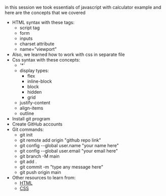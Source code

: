 in this session we took essentials of javascript with calculator example and here are the concepts that we covered
- HTML syntax with these tags:
    - script tag
    - form
    - inputs
    - charset attribute
    - name="viewport"
- Also, we learned how to work with css in separate file
- Css syntax with these concepts:
    - '*'
    - display types:
      - flex
      - inline-block
      - block
      - hidden
      - grid
    - justify-content
    - align-items
    - outline
- Install git program
- Create GitHub accounts
- Git commands:
  - git init
  - git remote add origin "github repo link"
  - git config --global user.name "your name here"
  - git config --global user.email "your email here"
  - git branch -M main
  - git add .
  - git commit -m "type any message here"
  - git push origin main
- Other resources to learn from:
    - [HTML](https://www.w3schools.com/html/default.asp)
    - [CSS](https://www.w3schools.com/css/default.asp)